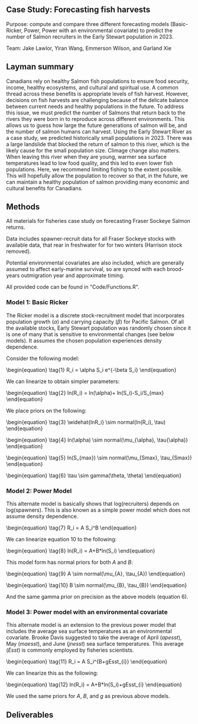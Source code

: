 ## Case Study: Forecasting fish harvests 
Purpose: compute and compare three different forecasting models (Basic-Ricker, Power, Power with an environmental covariate) to predict the number of Salmon recruiters in the Early Stewart population in 2023. 

Team: Jake Lawlor, Yiran Wang, Emmerson Wilson, and Garland Xie

## Layman summary

Canadians rely on healthy Salmon fish populations to ensure food security, income, healthy ecosystems, and cultural and spiritual use. A common thread across these benefits is appropriate levels of fish harvest. However, decisions on fish harvests are challenging because of the delicate balance between current needs and healthy populations in the future. To address this issue, we must predict the number of Salmons that return back to the rivers they were born in to reproduce across different environments. This allows us to guess how large the future generations of salmon will be, and the number of salmon humans can harvest. Using the Early Stewart River as a case study, we predicted historically small populations in 2023. There was a large landslide that blocked the return of salmon to this river, which is the likely cause for the small population size. Climage change also matters. When leaving this river when they are young, warmer sea surface temperatures lead to low food quality, and this led to even lower fish populations. Here, we recommend limiting fishing to the extent possible. This will hopefully allow the population to recover so that, in the future, we can maintain a healthy population of salmon providing many economic and cultural benefits for Canadians.

## Methods

All materials for fisheries case study on forecasting Fraser Sockeye Salmon returns.

Data includes spawner-recruit data for all Fraser Sockeye stocks with available data, that rear in freshwater for for two winters (Harrison stock removed).

Potential environmental covariates are also included, which are generally assumed to affect early-marine survival, so are synced with each brood-years outmigration year and approximate timing.

All provided code can be found in "Code/Functions.R". 

### Model 1: Basic Ricker 

The Ricker model is a discrete stock-recruitment model that incorporates population growth ($\alpha$) and carrying capacity ($\beta$) for Pacific Salmon. Of all the available stocks, Early Stewart population was randomly chosen since it is one of many that is sensitive to environmental changes (see below models). It assumes the chosen population experiences density dependence.

Consider the following model:

\begin{equation}
\tag{1}
R_i = \alpha S_i e^{-\beta S_i} 
\end{equation}

We can linearize to obtain simpler parameters:

\begin{equation}
\tag{2}
ln(R_i) = ln(\alpha)+ ln(S_i)-S_i/S_{max}
\end{equation}

We place priors on the following:

\begin{equation}
\tag{3}
\widehat{lnR_i} \sim normal(ln(R_i), \tau)
\end{equation}

\begin{equation}
\tag{4}
ln(\alpha) \sim normal(\mu_{\alpha}, \tau{\alpha}) 
\end{equation}

\begin{equation}
\tag{5}
ln(S\_{max}) \sim normal(\mu_{Smax}, \tau_{Smax})
\end{equation}

\begin{equation}
\tag{6}
\tau \sim gamma(\theta, \theta)
\end{equation}


### Model 2: Power Model

This alternate model is basically shows that log(recruiters) depends on log(spawners). This is also known as a simple power model which does not assume density dependence.

\begin{equation}
\tag{7}
R_i = A S_i^B
\end{equation}

We can linearize equation 10 to the following: 

\begin{equation}
\tag{8}
ln(R_i) = A+B*ln(S_i)
\end{equation}

This model form has normal priors for both $A$ and $B$:

\begin{equation}
\tag{9}
A \sim normal(\mu_{A}, \tau_{A}) 
\end{equation}

\begin{equation}
\tag{10}
B \sim normal(\mu_{B}, \tau_{B})
\end{equation}

And the same gamma prior on precision as the above models (equation 6).


### Model 3: Power model with an environmental covariate

This alternate model is an extension to the previous power model that includes the average sea surface temperatures as an environmental covariate. 
Brooke Davis suggested to take the average of April ($apesst$), May ($maesst$), and June ($jnesst$) sea surface temperatures. This average ($Esst$) is commonly employed by fisheries scientists.

\begin{equation}
\tag{11}
R_i = A S_i^{B+gEsst_{i}}
\end{equation}

We can linearize this as the following: 

\begin{equation}
\tag{12}
ln(R_i) = A+B*ln(S_i)+gEsst_{i}
\end{equation}

We used the same priors for $A$, $B$, and $g$ as previous above models.

## Deliverables



